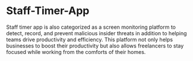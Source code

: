 # Staff-Timer-App
Staff timer app is also categorized as a screen monitoring platform to detect, record, and prevent malicious insider threats in addition to helping teams drive productivity and efficiency. This platform not only helps businesses to boost their productivity but also allows freelancers to stay focused while working from the comforts of their homes. 
